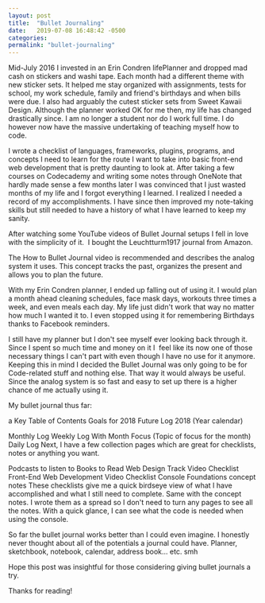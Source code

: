 ```yaml
---
layout: post
title:  "Bullet Journaling"
date:   2019-07-08 16:48:42 -0500
categories: 
permalink: "bullet-journaling"
---
```


Mid-July 2016 I invested in an Erin Condren lifePlanner and dropped mad cash on stickers and washi tape. Each month had a different theme with new sticker sets. It helped me stay organized with assignments, tests for school, my work schedule, family and friend's birthdays and when bills were due. I also had arguably the cutest sticker sets from Sweet Kawaii Design. Although the planner worked OK for me then, my life has changed drastically since. I am no longer a student nor do I work full time. I do however now have the massive undertaking of teaching myself how to code.

I wrote a checklist of languages, frameworks, plugins, programs, and concepts I need to learn for the route I want to take into basic front-end web development that is pretty daunting to look at. After taking a few courses on Codecademy and writing some notes through OneNote that hardly made sense a few months later I was convinced that I just wasted months of my life and I forgot everything I learned. I realized I needed a record of my accomplishments. I have since then improved my note-taking skills but still needed to have a history of what I have learned to keep my sanity.

After watching some YouTube videos of Bullet Journal setups I fell in love with the simplicity of it.  I bought the Leuchtturm1917 journal from Amazon.



The How to Bullet Journal video is recommended and describes the analog system it uses. This concept tracks the past, organizes the present and allows you to plan the future.

With my Erin Condren planner, I ended up falling out of using it. I would plan a month ahead cleaning schedules, face mask days, workouts three times a week, and even meals each day. My life just didn't work that way no matter how much I wanted it to. I even stopped using it for remembering Birthdays thanks to Facebook reminders.

I still have my planner but I don't see myself ever looking back through it. Since I spent so much time and money on it I  feel like its now one of those necessary things I can't part with even though I have no use for it anymore. Keeping this in mind I decided the Bullet Journal was only going to be for Code-related stuff and nothing else. That way it would always be useful. Since the analog system is so fast and easy to set up there is a higher chance of me actually using it.

My bullet journal thus far:

a Key
Table of Contents
Goals for 2018
Future Log 2018 (Year calendar)


Monthly Log
Weekly Log With Month Focus (Topic of focus for the month)
Daily Log
Next, I have a few collection pages which are great for checklists, notes or anything you want.

Podcasts to listen to
Books to Read
Web Design Track Video Checklist
Front-End Web Development Video Checklist
Console Foundations concept notes
These checklists give me a quick birdseye view of what I have accomplished and what I still need to complete. Same with the concept notes. I wrote them as a spread so I don't need to turn any pages to see all the notes. With a quick glance, I can see what the code is needed when using the console.

So far the bullet journal works better than I could even imagine. I honestly never thought about all of the potentials a journal could have. Planner, sketchbook, notebook, calendar, address book... etc. smh

Hope this post was insightful for those considering giving bullet journals a try.

Thanks for reading!

